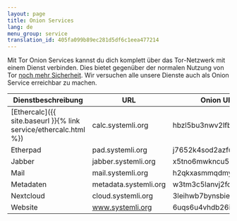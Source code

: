 ```yaml
---
layout: page
title: Onion Services
lang: de
menu_group: service
translation_id: 405fa099b89ec281d5df6c1eea477214
---
```


Mit Tor Onion Services kannst du dich komplett über das Tor-Netzwerk mit einem Dienst
verbinden. Dies bietet gegenüber der normalen Nutzung von Tor
[noch mehr Sicherheit](https://www.torproject.org/docs/onion-services).
Wir versuchen alle unsere Dienste auch als Onion Service erreichbar zu machen.

| Dienstbeschreibung    | URL                   | Onion URL
|----------------------|-----------------------|-------------------------
|[Ethercalc]({{ site.baseurl }}{% link service/ethercalc.html %})  | calc.systemli.org     | hbzl5bu3nwv2lfbd.onion
|Etherpad              | pad.systemli.org      | j7652k4sod2azfu6.onion
|Jabber                | jabber.systemli.org   | x5tno6mwkncu5m3h.onion
|Mail                  | mail.systemli.org     | h2qkxasmmqdmyiov.onion
|Metadaten             | metadata.systemli.org | w3tm3c5lanvj2foy.onion
|Nextcloud             | cloud.systemli.org    | 3leihwb7bynsbiey.onion
|Website               | www.systemli.org      | 6uqs6u4vhdb26iks.onion
